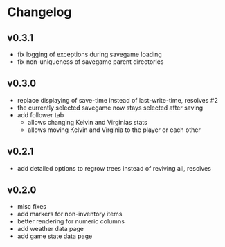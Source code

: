 # Changelog

## v0.3.1
- fix logging of exceptions during savegame loading
- fix non-uniqueness of savegame parent directories

## v0.3.0
- replace displaying of save-time instead of last-write-time, resolves #2
- the currently selected savegame now stays selected after saving
- add follower tab
  - allows changing Kelvin and Virginias stats
  - allows moving Kelvin and Virginia to the player or each other

## v0.2.1
- add detailed options to regrow trees instead of reviving all, resolves


## v0.2.0
- misc fixes
- add markers for non-inventory items
- better rendering for numeric columns
- add weather data page
- add game state data page
